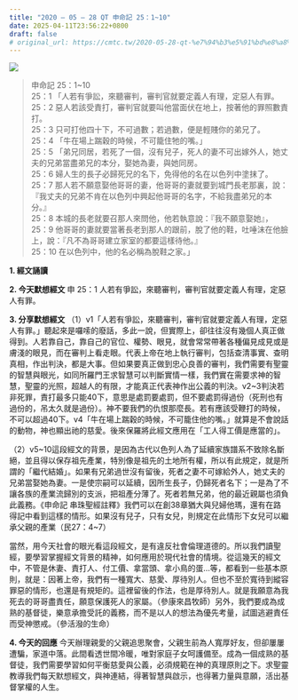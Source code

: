 ```yaml
---
title: "2020 – 05 – 28 QT 申命記 25：1~10"
date: 2025-04-11T23:56:22+0800
draft: false
# original_url: https://cmtc.tw/2020-05-28-qt-%e7%94%b3%e5%91%bd%e8%a8%98-25%ef%bc%9a110
---
```


![](/images/qt.jpg)
> 申命記 25：1\~10  
> 25：1 「人若有爭訟，來聽審判，審判官就要定義人有理，定惡人有罪。  
> 25：2 惡人若該受責打，審判官就要叫他當面伏在地上，按著他的罪照數責打。  
> 25：3 只可打他四十下，不可過數；若過數，便是輕賤你的弟兄了。  
> 25：4 「牛在場上踹穀的時候，不可籠住牠的嘴。」  
> 25：5 「弟兄同居，若死了一個，沒有兒子，死人的妻不可出嫁外人，她丈夫的兄弟當盡弟兄的本分，娶她為妻，與她同房。  
> 25：6 婦人生的長子必歸死兄的名下，免得他的名在以色列中塗抹了。  
> 25：7 那人若不願意娶他哥哥的妻，他哥哥的妻就要到城門長老那裏，說：『我丈夫的兄弟不肯在以色列中興起他哥哥的名字，不給我盡弟兄的本分。』  
> 25：8 本城的長老就要召那人來問他，他若執意說：『我不願意娶她』，  
> 25：9 他哥哥的妻就要當著長老到那人的跟前，脫了他的鞋，吐唾沫在他臉上，說：『凡不為哥哥建立家室的都要這樣待他。』  
> 25：10 在以色列中，他的名必稱為脫鞋之家。」

**1. 經文誦讀**

**2.  今天默想經文**
申 25：1 人若有爭訟，來聽審判，審判官就要定義人有理，定惡人有罪。

**3. 分享默想經文**
（1）v1「人若有爭訟，來聽審判，審判官就要定義人有理，定惡人有罪。」聽起來是囉嗦的廢話，多此一說，但實際上，卻往往沒有幾個人真正做得到。人若靠自己，靠自己的官位、權勢、眼見，就會常常帶著各種偏見成見或是膚淺的眼見，而在審判上看走眼。代表上帝在地上執行審判，包括查清事實、查明真相，作出判決，都是大事。但如果要真正做到忠心良善的審判，我們需要有聖靈的智慧與眼光，如同所羅門王求智慧可以判斷實情一樣，我們實在需要求神的智慧，聖靈的光照，超越人的有限，才能真正代表神作出公義的判決。v2\~3判決若非死罪，責打最多只能40下，意思是處罰要處罰，但不要處罰得過份（死刑也有過份的，吊太久就是過份）。神不要我們的仇恨那麼長。若有應該受鞭打的時候，不可以超過40下。v4「牛在場上踹穀的時候，不可籠住他的嘴。」就算是不會說話的動物，神也顯出祂的慈愛。後來保羅將此經文應用在「工人得工價是應當的」。

（2）v5\~10這段經文的背景，是因為古代以色列人為了延續家族譜系不致除名斷絕，並且得以保存祖先產業，特別像是祖先的土地所有權，所以有此規定，就是所謂的「繼代結婚」。如果有兄弟過世沒有留後，死者之妻不可嫁給外人，她丈夫的兄弟當娶她為妻。一是使宗嗣可以延續，因所生長子，仍歸死者名下；一是為了不讓各族的產業流歸別的支派，把祖產分薄了。死者若無兄弟，他的最近親屬也須負此義務。《申命記 串珠聖經註釋》我們可以在創38章猶大與兒婦他瑪，還有在路得記中看到這樣的情形。如果沒有兒子，只有女兒，則規定在此情形下女兒可以繼承父親的產業（民27：4\~7）

當然，用今天社會的眼光看這段經文，是有違反社會倫理道德的。所以我們讀聖經，要學習掌握經文背景的精神，如何應用於現代社會的情境。從這幾天的經文中，不管是休妻、責打人、付工價、拿當頭、拿小鳥的蛋…等，都看到一些基本原則，就是：因著上帝，我們有一種寬大、慈愛、厚待別人。但也不至於寬待到縱容罪惡的情形，也還是有規矩的。這裡留後的作法，也是厚待別人。就是我願意為我死去的哥哥盡責任，願意保護死人的家屬。（參康來昌牧師）另外，我們要成為成熟的基督徒，樂意承擔受託的義務，而不是以人的想法為優先考量，試圖逃避責任而受神懲戒。（參活潑的生命）

**4. 今天的回應**
今天辦理親愛的父親追思聚會，父親生前為人寬厚好友，但卻屢屢遭騙，家道中落。此間看透世間冷暖，唯對家庭子女呵護備至。成為一個成熟的基督徒，我們需要學習如何平衡慈愛與公義，必須規範在神的真理原則之下。求聖靈教導我們每天默想經文，與神連結，得著智慧與啟示，也得著力量與意願，活出基督掌權的人生。
